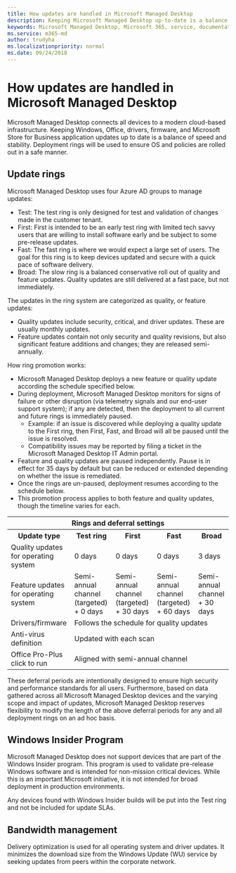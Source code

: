 ```yaml
---
title: How updates are handled in Microsoft Managed Desktop
description: Keeping Microsoft Managed Desktop up-to-date is a balance of speed and stability.
keywords: Microsoft Managed Desktop, Microsoft 365, service, documentation
ms.service: m365-md
author: trudyha
ms.localizationpriority: normal
ms.date: 09/24/2018
---
```


# How updates are handled in Microsoft Managed Desktop


<!--This topic is the target for a "Learn more" link in the Admin Portal (aka.ms/update-rings); do not delete.-->

<!--Update management -->

Microsoft Managed Desktop connects all devices to a modern cloud-based infrastructure. Keeping Windows, Office, drivers, firmware, and Microsoft Store for Business application updates up to date is a balance of speed and stability. Deployment rings will be used to ensure OS and policies are rolled out in a safe manner. 

## Update rings

Microsoft Managed Desktop uses four Azure AD groups to manage updates:

- Test: The test ring is only designed for test and validation of changes made in the customer tenant.  
- First: First is intended to be an early test ring with limited tech savvy users that are willing to install software early and be subject to some pre-release updates.
- Fast: The fast ring is where we would expect a large set of users.  The goal for this ring is to keep devices updated and secure with a quick pace of software delivery.  
- Broad: The slow ring is a balanced conservative roll out of quality and feature updates.  Quality updates are still delivered at a fast pace, but not immediately. 

The updates in the ring system are categorized as quality, or feature updates:
- Quality updates include security, critical, and driver updates.  These are usually monthly updates. 
- Feature updates contain not only security and quality revisions, but also significant feature additions and changes; they are released semi-annually. 

How ring promotion works:
- Microsoft Managed Desktop deploys a new feature or quality update according the schedule specified below.
- During deployment, Microsoft Managed Desktop monitors for signs of failure or other disruption (via telemetry signals and our end-user support system); if any are detected, then the deployment to all current and future rings is immediately paused.
    - Example: if an issue is discovered while deploying a quality update to the First ring, then First, Fast, and Broad will all be paused until the issue is resolved.
    - Compatibility issues may be reported by filing a ticket in the Microsoft Managed Desktop IT Admin portal.
- Feature and quality updates are paused independently.  Pause is in effect for 35 days by default but can be reduced or extended depending on whether the issue is remediated.
- Once the rings are un-paused, deployment resumes according to the schedule below.
- This promotion process applies to both feature and quality updates, though the timeline varies for each.

<table>
<tr><th colspan="5">Rings and deferral settings</th></tr>
<tr><th>Update type</th><th>Test ring</th><th>First</th><th>Fast</th><th>Broad</th></tr>
<tr><td>Quality updates for operating system</td><td>0 days</td><td>0 days</td><td>0 days</td><td>3 days</td></tr>
<tr><td>Feature updates for operating system</td><td>Semi-annual channel (targeted) + 0 days</td><td>Semi-annual channel (targeted) + 30 days</td><td>Semi-annual channel (targeted) + 60 days</td><td>Semi-annual channel + 30 days</td></tr>
<tr><td>Drivers/firmware</td><td colspan="4">Follows the schedule for quality updates</td></tr>
<tr><td>Anti-virus definition</td><td colspan="4">Updated with each scan</td></tr>
<tr><td>Office Pro-Plus click to run</td><td colspan="4">Aligned with semi-annual channel</td></tr>
</table>

These deferral periods are intentionally designed to ensure high security and performance standards for all users. Furthermore, based on data gathered across all Microsoft Managed Desktop devices and the varying scope and impact of updates, Microsoft Managed Desktop reserves flexibility to modify the length of the above deferral periods for any and all deployment rings on an ad hoc basis.

## Windows Insider Program

Microsoft Managed Desktop does not support devices that are part of the Windows Insider program. This program is used to validate pre-release Windows software and is intended for non-mission critical devices. While this is an important Microsoft initiative, it is not intended for broad deployment in production environments. 

Any devices found with Windows Insider builds will be put into the Test ring and not be included for update SLAs.

## Bandwidth management

Delivery optimization is used for all operating system and driver updates. It minimizes the download size from the Windows Update (WU) service by seeking updates from peers within the corporate network.


